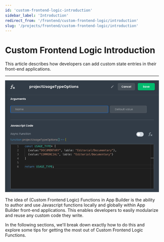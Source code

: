 ```yaml
---
id: 'custom-frontend-logic-introduction'
sidebar_label: 'Introduction'
redirect_from: '/frontend/custom-frontend-logic/introduction'
slug: '/projects/frontend/custom-frontend-logic/introduction'
---
```


# Custom Frontend Logic Introduction

This article describes how developers can add custom state entries in their front-end applications.

---

![Functions screen in edit mode](./_images/ab-custom-frontend-logic-introduction-1-updated.png)

The idea of (Custom Frontend Logic) Functions in App Builder is the ability to author and use Javascript functions locally and globally within App Builder front-end applications. This enables developers to easily modularize and reuse any custom code they write.

In the following sections, we'll break down exactly how to do this and explore some tips for getting the most out of Custom Frontend Logic Functions.
